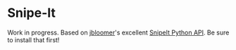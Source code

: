 # Snipe-It


Work in progress. Based on [jbloomer](https://github.com/jbloomer)'s excellent [SnipeIt Python API](https://github.com/jbloomer/SnipeIT-PythonAPI). Be sure to install that first!



